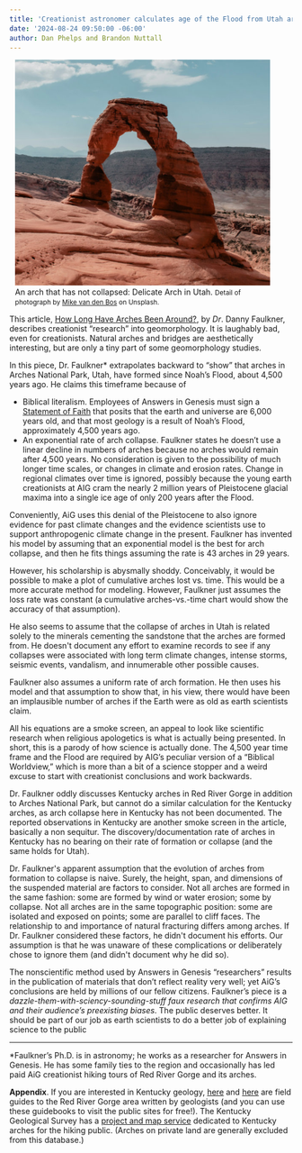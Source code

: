 ```yaml
---
title: 'Creationist astronomer calculates age of the Flood from Utah arch collapse'
date: '2024-08-24 09:50:00 -06:00'
author: Dan Phelps and Brandon Nuttall
---
```


<figure class="on-the-left-side" style="margin-top: 10px; margin-right: 40px; margin-bottom: 10px; margin-left: 10px;">
<img src="/uploads/2024/Van_Den_Bos_Arch_Detail_600.jpg" alt="Delicate Arch"/>
<figcaption>An arch that has not collapsed: Delicate Arch in Utah. <small>Detail of photograph by <a href="https://unsplash.com/photos/person-in-black-jacket-and-blue-denim-jeans-sitting-on-brown-rock-formation-during-daytime-uDKqTcWDc6U">Mike van den Bos</a> on Unsplash.</small>
</figcaption>
</figure>

This article, <a href="https://answersingenesis.org/geology/how-long-have-arches-been-around/">How Long Have Arches Been Around?</a>, by <i>Dr</i>. Danny Faulkner, describes creationist “research” into geomorphology. It is laughably bad, even for creationists. Natural arches and bridges are aesthetically interesting, but are only a tiny part of some geomorphology studies. 

In this piece, Dr. Faulkner* extrapolates backward to “show” that arches in Arches National Park, Utah, have formed since Noah’s Flood, about 4,500 years ago. He claims this timeframe because of 

<!--more-->

<ul><li>Biblical literalism. Employees of Answers in Genesis must sign a <a href="https://answersingenesis.org/about/faith/">Statement of Faith</a> that posits that the earth and universe are 6,000 years old, and that most geology is a result of Noah’s Flood, approximately 4,500 years ago. </li>

<li>An exponential rate of arch collapse.  Faulkner states he doesn’t use a linear decline in numbers of arches because no arches would remain after 4,500 years. No consideration is given to the possibility of much longer time scales, or changes in climate and erosion rates. Change in regional climates over time is ignored, possibly because the young earth creationists at AIG cram the nearly 2 million years of Pleistocene glacial maxima into a single ice age of only 200 years after the Flood. </li></ul>

Conveniently, AiG uses this denial of the Pleistocene to also ignore evidence for past climate changes and the evidence scientists use to support anthropogenic climate change in the present. Faulkner has invented his model by assuming that an exponential model is the best for arch collapse, and then he fits things assuming the rate is 43 arches in 29 years. 

However, his scholarship is abysmally shoddy. Conceivably, it would be possible to make a plot of cumulative arches lost vs. time. This would be a more accurate method for modeling. However, Faulkner just assumes the loss rate was constant (a cumulative arches-vs.-time chart would show the accuracy of that assumption). 

He also seems to assume that the collapse of arches in Utah is related solely to the minerals cementing the sandstone that the arches are formed from. He doesn't document any effort to examine records to see if any collapses were associated with long term climate changes, intense storms, seismic events, vandalism, and innumerable other possible causes. 

Faulkner also assumes a uniform rate of arch formation. He then uses his model and that assumption to show that, in his view, there would have been an implausible number of arches if the Earth were as old as earth scientists claim. 

All his equations are a smoke screen, an appeal to look like scientific research when religious apologetics is what is actually being presented. In short, this is a parody of how science is actually done. The 4,500 year time frame and the Flood are required by AIG’s  peculiar version of a “Biblical Worldview,” which is more than a bit of a science stopper and a weird excuse to start with creationist conclusions and work backwards.

Dr. Faulkner oddly discusses Kentucky arches in Red River Gorge in addition to Arches National Park, but cannot do a similar calculation for the Kentucky arches, as arch collapse here in Kentucky has not been documented. The reported observations in Kentucky are another smoke screen in the article, basically a non sequitur. The discovery/documentation rate of arches in Kentucky has no bearing on their rate of formation or collapse (and the same holds for Utah). 

Dr. Faulkner's apparent assumption that the evolution of arches from formation to collapse is naive. Surely, the height, span, and dimensions of the suspended material are factors to consider. Not all arches are formed in the same fashion: some are formed by wind or water erosion; some by collapse. Not all arches are in the same topographic position: some are isolated and exposed on points; some are parallel to cliff faces. The relationship to and importance of natural fracturing differs among arches. If Dr. Faulkner considered these factors, he didn't document his efforts. Our assumption is that he was unaware of these complications or deliberately chose to ignore them (and didn't document why he did so).

The nonscientific method used by Answers in Genesis “researchers” results in the publication of materials that don’t reflect reality very well; yet AiG’s conclusions are held by millions of our fellow citizens. Faulkner’s piece is a <i>dazzle-them-with-sciency-sounding-stuff faux research that confirms AIG and their audience’s preexisting biases</i>. The public deserves better. It should be part of our job as earth scientists to do a better job of explaining science to the public

 ------

*Faulkner’s Ph.D. is in astronomy; he works as a researcher for Answers in Genesis. He has some family ties to the region and occasionally has led paid AiG creationist hiking tours of Red River Gorge and its arches.

<strong>Appendix</strong>. If you are interested in Kentucky geology, <a href="https://www.uky.edu/KGS/geoky/fieldtrip/2005%20NaturalBridge%20red%20river%20gorge%20guide.pdf">here</a> and <a href="https://www.uky.edu/KGS/geoky/fieldtrip/2010%20Guidebook%20natural%20bridge%20guidebook.pdf">here</a> are field guides to the Red River Gorge area written by geologists (and you can use these guidebooks to visit the public sites for free!). The Kentucky Geological Survey has a <a href="https://kgs.uky.edu/arches/">project and map service</a> dedicated to Kentucky arches for the hiking public. (Arches on private land are generally excluded from this database.)
